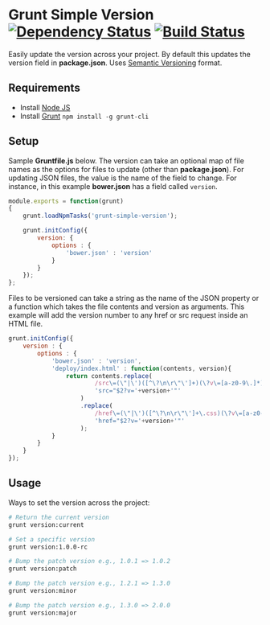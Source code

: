 # Grunt Simple Version [![Dependency Status](https://david-dm.org/SpringRoll/grunt-simple-version.svg)](https://david-dm.org/SpringRoll/grunt-simple-version) [![Build Status](https://travis-ci.org/SpringRoll/grunt-simple-version.svg)](https://travis-ci.org/SpringRoll/grunt-simple-version)

Easily update the version across your project. By default this updates the version field in **package.json**. Uses [Semantic Versioning](http://semver.org) format. 

## Requirements

* Install [Node JS](http://nodejs.org/)
* Install [Grunt](http://gruntjs.com/getting-started) `npm install -g grunt-cli`

## Setup

Sample **Gruntfile.js** below. The version can take an optional map of file names as the options for files to update (other than **package.json**). For updating JSON files, the value is the name of the field to change. For instance, in this example **bower.json** has a field called `version`.

```js
module.exports = function(grunt)
{
	grunt.loadNpmTasks('grunt-simple-version');

	grunt.initConfig({
		version: {
			options : {
				'bower.json' : 'version'
			}
		}
	});
};
```

Files to be versioned can take a string as the name of the JSON property or a function which takes the file contents and version as arguments. This example will add the version number to any href or src request inside an HTML file. 

```js
grunt.initConfig({
	version : {
		options : {
			'bower.json' : 'version',
			'deploy/index.html' : function(contents, version){
				return contents.replace(
						/src\=(\"|\')([^\?\n\r\"\']+)(\?v\=[a-z0-9\.]*)?(\"|\')/ig, 
						'src="$2?v='+version+'"'
					)
					.replace(
						/href\=(\"|\')([^\?\n\r\"\']+\.css)(\?v\=[a-z0-9\.]*)?(\"|\')/ig, 
						'href="$2?v='+version+'"'
					);
			}
		}
	}
});
```

## Usage

Ways to set the version across the project:

```bash
# Return the current version
grunt version:current

# Set a specific version
grunt version:1.0.0-rc

# Bump the patch version e.g., 1.0.1 => 1.0.2
grunt version:patch

# Bump the patch version e.g., 1.2.1 => 1.3.0
grunt version:minor

# Bump the patch version e.g., 1.3.0 => 2.0.0
grunt version:major
```